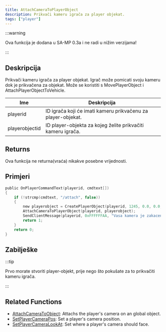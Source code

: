 ```yaml
---
title: AttachCameraToPlayerObject
description: Prikvači kameru igrača za player objekat.
tags: ["player"]
---
```


:::warning

Ova funkcija je dodana u SA-MP 0.3a i ne radi u nižim verzijama!

:::

## Deskripcija

Prikvači kameru igrača za player objekat. Igrač može pomicati svoju kameru dok je prikvačena za objekat. Može se koristiti s MovePlayerObject i AttachPlayerObjectToVehicle.

| Ime            | Deskripcija                                                                    |
| -------------- | ------------------------------------------------------------------------------ |
| playerid | ID igrača koji će imati kameru prikvačenu za player-objekat.                         |
| playerobjectid | ID player-objekta za kojeg želite prikvačiti kameru igrača.                    |

## Returns

Ova funkcija ne returna(vraća) nikakve posebne vrijednosti.

## Primjeri

```c
public OnPlayerCommandText(playerid, cmdtext[])
{
    if (!strcmp(cmdtext, "/attach", false))
    {
        new playerobject = CreatePlayerObject(playerid, 1245, 0.0, 0.0, 3.0, 0.0, 0.0, 0.0);
        AttachCameraToPlayerObject(playerid, playerobject);
        SendClientMessage(playerid, 0xFFFFFFAA, "Vasa kamera je zakacena na objekat.");
        return 1;
    }
    return 0;
}
```

## Zabilješke

:::tip

Prvo morate stvoriti player-objekt, prije nego što pokušate za to prikvačiti kameru igrača.

:::

## Related Functions

- [AttachCameraToObject](AttachCameraToObject): Attachs the player's camera on an global object.
- [SetPlayerCameraPos](SetPlayerCameraPos): Set a player's camera position.
- [SetPlayerCameraLookAt](SetPlayerCameraLookAt): Set where a player's camera should face.
